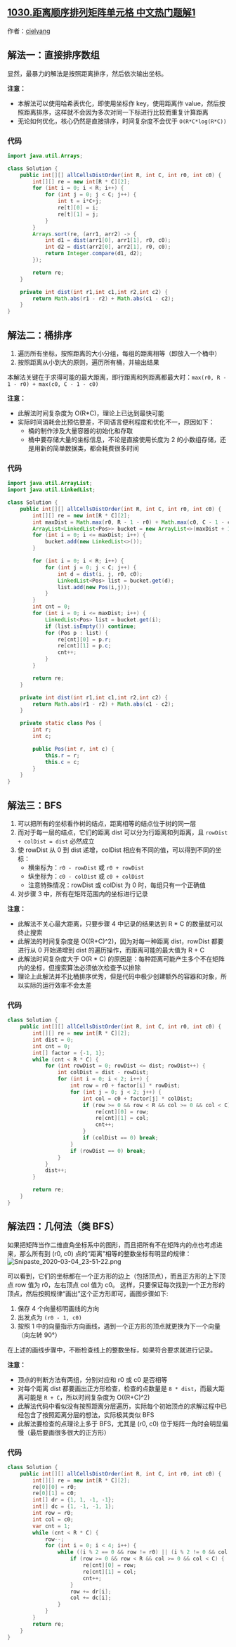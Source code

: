 ## [1030.距离顺序排列矩阵单元格 中文热门题解1](https://leetcode.cn/problems/matrix-cells-in-distance-order/solutions/100000/si-chong-jie-fa-shu-zu-pai-xu-tong-pai-xu-bfs-mo-n)

作者：[cielyang](https://leetcode.cn/u/cielyang)

## 解法一：直接排序数组

显然，最暴力的解法是按照距离排序，然后依次输出坐标。

**注意：**

- 本解法可以使用哈希表优化，即使用坐标作 key，使用距离作 value，然后按照距离排序，这样就不会因为多次对同一下标进行比较而重复计算距离
- 无论如何优化，核心仍然是直接排序，时间复杂度不会优于 `O(R*C*log(R*C))`

### 代码

```Java []
import java.util.Arrays;

class Solution {
    public int[][] allCellsDistOrder(int R, int C, int r0, int c0) {
        int[][] re = new int[R * C][2];
        for (int i = 0; i < R; i++) {
            for (int j = 0; j < C; j++) {
                int t = i*C+j;
                re[t][0] = i;
                re[t][1] = j;
            }
        }
        Arrays.sort(re, (arr1, arr2) -> {
            int d1 = dist(arr1[0], arr1[1], r0, c0);
            int d2 = dist(arr2[0], arr2[1], r0, c0);
            return Integer.compare(d1, d2);
        });

        return re;
    }

    private int dist(int r1,int c1,int r2,int c2) {
        return Math.abs(r1 - r2) + Math.abs(c1 - c2);
    }
}
```

## 解法二：桶排序

1. 遍历所有坐标，按照距离的大小分组，每组的距离相等（即放入一个桶中）
2. 按照距离从小到大的原则，遍历所有桶，并输出结果

本解法关键在于求得可能的最大距离，即行距离和列距离都最大时：`max(r0, R - 1 - r0) + max(c0, C - 1 - c0)`

**注意：**

- 此解法时间复杂度为 O(R*C)，理论上已达到最快可能
- 实际时间消耗会比预估要差，不同语言便利程度和优化不一，原因如下：
    - 桶的制作涉及大量容器的初始化和存取
    - 桶中要存储大量的坐标信息，不论是直接使用长度为 2 的小数组存储，还是用新的简单数据类，都会耗费很多时间

### 代码

```Java []
import java.util.ArrayList;
import java.util.LinkedList;

class Solution {
    public int[][] allCellsDistOrder(int R, int C, int r0, int c0) {
        int[][] re = new int[R * C][2];
        int maxDist = Math.max(r0, R - 1 - r0) + Math.max(c0, C - 1 - c0);
        ArrayList<LinkedList<Pos>> bucket = new ArrayList<>(maxDist + 1);
        for (int i = 0; i <= maxDist; i++) {
            bucket.add(new LinkedList<>());
        }

        for (int i = 0; i < R; i++) {
            for (int j = 0; j < C; j++) {
                int d = dist(i, j, r0, c0);
                LinkedList<Pos> list = bucket.get(d);
                list.add(new Pos(i,j));
            }
        }
        int cnt = 0;
        for (int i = 0; i <= maxDist; i++) {
            LinkedList<Pos> list = bucket.get(i);
            if (list.isEmpty()) continue;
            for (Pos p : list) {
                re[cnt][0] = p.r;
                re[cnt][1] = p.c;
                cnt++;
            }
        }

        return re;
    }

    private int dist(int r1,int c1,int r2,int c2) {
        return Math.abs(r1 - r2) + Math.abs(c1 - c2);
    }

    private static class Pos {
        int r;
        int c;

        public Pos(int r, int c) {
            this.r = r;
            this.c = c;
        }
    }
}
```

## 解法三：BFS

1. 可以把所有的坐标看作树的结点，距离相等的结点位于树的同一层
2. 而对于每一层的结点，它们的距离 dist 可以分为行距离和列距离，且 `rowDist + colDist = dist` 必然成立
3. 使 rowDist 从 0 到 dist 递增，colDist 相应有不同的值，可以得到不同的坐标：
    - 横坐标为：`r0 - rowDist` 或 `r0 + rowDist`
    - 纵坐标为：`c0 - colDist` 或 `c0 + colDist`
    - 注意特殊情况：rowDist 或 colDist 为 0 时，每组只有一个正确值
4. 对步骤 3 中，所有在矩阵范围内的坐标进行记录

**注意：**
- 此解法不关心最大距离，只要步骤 4 中记录的结果达到 R * C 的数量就可以终止搜索
- 此解法的时间复杂度是 O((R+C)^2)，因为对每一种距离 dist，rowDist 都要进行从 0 开始递增到 dist 的遍历操作，而距离可能的最大值为 R + C
- 此解法时间复杂度大于 O(R * C) 的原因是：每种距离可能产生多个不在矩阵内的坐标，但搜索算法必须依次检查予以排除
- 理论上此解法并不比桶排序优秀，但是代码中极少创建额外的容器和对象，所以实际的运行效率不会太差

### 代码

```Java []
class Solution {
    public int[][] allCellsDistOrder(int R, int C, int r0, int c0) {
        int[][] re = new int[R * C][2];
        int dist = 0;
        int cnt = 0;
        int[] factor = {-1, 1};
        while (cnt < R * C) {
            for (int rowDist = 0; rowDist <= dist; rowDist++) {
                int colDist = dist - rowDist;
                for (int i = 0; i < 2; i++) {
                    int row = r0 + factor[i] * rowDist;
                    for (int j = 0; j < 2; j++) {
                        int col = c0 + factor[j] * colDist;
                        if (row >= 0 && row < R && col >= 0 && col < C) {
                            re[cnt][0] = row;
                            re[cnt][1] = col;
                            cnt++;
                        }
                        if (colDist == 0) break;
                    }
                    if (rowDist == 0) break;
                }
            }
            dist++;
        }

        return re;
    }
}
```

## 解法四：几何法（类 BFS）

如果把矩阵当作二维直角坐标系中的图形，而且把所有不在矩阵内的点也考虑进来，那么所有到 (r0, c0) 点的“距离”相等的整数坐标有明显的规律：
![Snipaste_2020-03-04_23-51-22.png](https://pic.leetcode-cn.com/47aacf8273ec9c560510012f74be0fe5a617b7517d3b191d7f34ce8837d907ea-Snipaste_2020-03-04_23-51-22.png)

可以看到，它们的坐标都在一个正方形的边上（包括顶点），而且正方形的上下顶点 row 值为 r0，左右顶点 col 值为 c0。
这样，只要保证每次找到一个正方形的顶点，然后按照规律“画出”这个正方形即可，画图步骤如下:

1. 保存 4 个向量标明画线的方向
2. 出发点为 `(r0 - 1, c0)`
3. 按照 1 中的向量指示方向画线，遇到一个正方形的顶点就更换为下一个向量（向左转 90°）

在上述的画线步骤中，不断检查线上的整数坐标，如果符合要求就进行记录。

**注意：**
- 顶点的判断方法有两组，分别对应和 r0 或 c0 是否相等
- 对每个距离 dist 都要画出正方形检查，检查的点数量是 `8 * dist`，而最大距离可能是 `R + C`，所以时间复杂度为 O((R+C)^2)
- 此解法代码中看似没有按照距离分层遍历，实际每个初始顶点的求解过程中已经包含了按照距离分层的想法，实际极其类似 BFS
- 此解法要检查的点理论上多于 BFS，尤其是 (r0, c0) 位于矩阵一角时会明显偏慢（最后要画很多很大的正方形）


### 代码

```Java []
class Solution {
    public int[][] allCellsDistOrder(int R, int C, int r0, int c0) {
        int[][] re = new int[R * C][2];
        re[0][0] = r0;
        re[0][1] = c0;
        int[] dr = {1, 1, -1, -1};
        int[] dc = {1, -1, -1, 1};
        int row = r0;
        int col = c0;
        var cnt = 1;
        while (cnt < R * C) {
            row--;
            for (int i = 0; i < 4; i++) {
                while ((i % 2 == 0 && row != r0) || (i % 2 != 0 && col != c0)) {
                    if (row >= 0 && row < R && col >= 0 && col < C) {
                        re[cnt][0] = row;
                        re[cnt][1] = col;
                        cnt++;
                    }
                    row += dr[i];
                    col += dc[i];
                }
            }
        }
        return re;
    }
}
```
